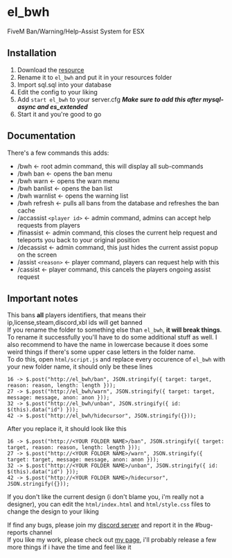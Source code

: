 # el_bwh
FiveM Ban/Warning/Help-Assist System for ESX

## Installation
1. Download the [resource](https://github.com/Elipse458/el_bwh/archive/master.zip)
2. Rename it to `el_bwh` and put it in your resources folder
3. Import sql.sql into your database
4. Edit the config to your liking
5. Add `start el_bwh` to your server.cfg ***Make sure to add this after mysql-async and es_extended***
6. Start it and you're good to go

## Documentation
There's a few commands this adds:
- /bwh             <- root admin command, this will display all sub-commands
- /bwh ban         <- opens the ban menu
- /bwh warn        <- opens the warn menu
- /bwh banlist     <- opens the ban list
- /bwh warnlist    <- opens the warning list
- /bwh refresh     <- pulls all bans from the database and refreshes the ban cache
- /accassist `<player id>` <- admin command, admins can accept help requests from players
- /finassist       <- admin command, this closes the current help request and teleports you back to your original position
- /decassist       <- admin command, this just hides the current assist popup on the screen
- /assist `<reason>` <- player command, players can request help with this
- /cassist         <- player command, this cancels the players ongoing assist request

## Important notes
This bans **all** players identifiers, that means their ip,license,steam,discord,xbl ids will get banned  
If you rename the folder to something else than `el_bwh`, **it will break things**.  
To rename it successfully you'll have to do some additional stuff as well. I also recommend to have the name in lowercase because it does some weird things if there's some upper case letters in the folder name.  
To do this, open `html/script.js` and replace every occurence of `el_bwh` with your new folder name, it should only be these lines
```
16 -> $.post("http://el_bwh/ban", JSON.stringify({ target: target, reason: reason, length: length }));
27 -> $.post("http://el_bwh/warn", JSON.stringify({ target: target, message: message, anon: anon }));
32 -> $.post("http://el_bwh/unban", JSON.stringify({ id: $(this).data("id") }));
42 -> $.post("http://el_bwh/hidecursor", JSON.stringify({}));
```
After you replace it, it should look like this
```
16 -> $.post("http://<YOUR FOLDER NAME>/ban", JSON.stringify({ target: target, reason: reason, length: length }));
27 -> $.post("http://<YOUR FOLDER NAME>/warn", JSON.stringify({ target: target, message: message, anon: anon }));
32 -> $.post("http://<YOUR FOLDER NAME>/unban", JSON.stringify({ id: $(this).data("id") }));
42 -> $.post("http://<YOUR FOLDER NAME>/hidecursor", JSON.stringify({}));
```

If you don't like the current design (i don't blame you, i'm really not a designer), you can edit the `html/index.html` and `html/style.css` files to change the design to your liking

If find any bugs, please join my [discord server](https://discord.gg/GbT49uH) and report it in the #bug-reports channel  
If you like my work, please check out [my page](https://elipse458.me), i'll probably release a few more things if i have the time and feel like it
